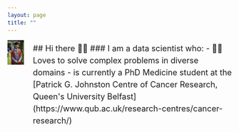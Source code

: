 ```yaml
---
layout: page
title: ""
---
```

<div style = "display: flex; align-items: center; gap: 20px;">
  <div style="width: 200px; height: 200px; border-radius: 50%, overflow: hidden; display: inline-block;">
   <img src = "/assets/IMG_1430.jpeg" alt="Profile Picture" style="width: 100%; height: auto; object-fit: 
             cover;">
  </div>
 <div>
   <p style = "margin: 0; font-size: 18px; line-height: 1.5;">
## Hi there 👋🏽
### I am a data scientist who:
- 💪🏽 Loves to solve complex problems in diverse domains
- is currently a PhD Medicine student at the [Patrick G. Johnston Centre of Cancer Research, Queen's University 
 Belfast](https://www.qub.ac.uk/research-centres/cancer-research/)
 </p>
 </div>  
</div>
